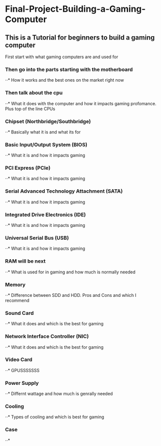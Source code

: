# Final-Project-Building-a-Gaming-Computer

## This is a Tutorial for beginners to build a gaming computer

First start with what gaming computers are and used for

### Then go into the parts starting with the motherboard
  ⋅⋅* How it works and the best ones on the market right now

### Then talk about the cpu
  ⋅⋅* What it does with the computer and how it impacts gaming profomance. Plus top of the line CPUs
  
### Chipset (Northbridge/Southbridge)
  ⋅⋅* Basically what it is and what its for

### Basic Input/Output System (BIOS)
  ⋅⋅* What it is and how it impacts gaming
  
### PCI Express (PCIe)
   ⋅⋅* What it is and how it impacts gaming
   
### Serial Advanced Technology Attachment (SATA)
  ⋅⋅* What it is and how it impacts gaming
  
### Integrated Drive Electronics (IDE)
  ⋅⋅* What it is and how it impacts gaming
  
### Universal Serial Bus (USB)
  ⋅⋅* What it is and how it impacts gaming
  
### RAM will be next
  ⋅⋅* What is used for in gaming and how much is normally needed

### Memory
  ⋅⋅* Difference between SDD and HDD. Pros and Cons and which I recommend
  
### Sound Card
  ⋅⋅* What it does and which is the best for gaming
  
### Network Interface Controller (NIC)
  ⋅⋅* What it does and which is the best for gaming
  
### Video Card
 ⋅⋅* GPUSSSSSSS
 
### Power Supply
 ⋅⋅* Differnt wattage and how much is genrally needed

### Cooling
  ⋅⋅* Types of cooling and which is best for gaming

### Case
  ⋅⋅* 
